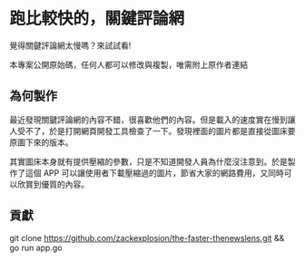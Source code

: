 # 跑比較快的，關鍵評論網

覺得關鍵評論網太慢嗎？來試試看!

本專案公開原始碼，任何人都可以修改與複製，唯需附上原作者連結


## 為何製作

最近發現關鍵評論網的內容不錯，很喜歡他們的內容。但是載入的速度實在慢到讓人受不了，於是打開網頁開發工具檢查了一下。發現裡面的圖片都是直接從圖床要原圖下來的版本。

其實圖床本身就有提供壓縮的參數，只是不知道開發人員為什麼沒注意到。於是製作了這個 APP 可以讓使用者下載壓縮過的圖片，節省大家的網路費用，又同時可以欣賞到優質的內容。

## 貢獻

git clone https://github.com/zackexplosion/the-faster-thenewslens.git && go run app.go

